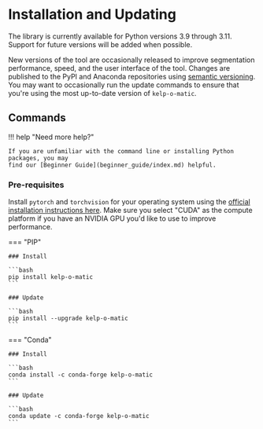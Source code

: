 # Installation and Updating

The library is currently available for Python versions 3.9 through 3.11. Support for
future versions
will be added when possible.

New versions of the tool are occasionally released to improve segmentation performance,
speed, and the user interface of the tool. Changes are published to the PyPI and
Anaconda repositories using [semantic versioning](https://semver.org/). You may want to
occasionally run the update commands to ensure that you're using the most up-to-date
version of `kelp-o-matic`.

## Commands

!!! help "Need more help?"

    If you are unfamiliar with the command line or installing Python packages, you may
    find our [Beginner Guide](beginner_guide/index.md) helpful.

### Pre-requisites

Install `pytorch` and `torchvision` for your operating system using the
[official installation instructions here](https://pytorch.org/).
Make sure you select "CUDA" as the compute platform if you have an NVIDIA GPU you'd like
to use to improve performance.

=== "PIP"

    ### Install

    ```bash
    pip install kelp-o-matic
    ```

    ### Update

    ```bash
    pip install --upgrade kelp-o-matic
    ```

=== "Conda"

    ### Install

    ```bash
    conda install -c conda-forge kelp-o-matic
    ```

    ### Update

    ```bash
    conda update -c conda-forge kelp-o-matic
    ```
